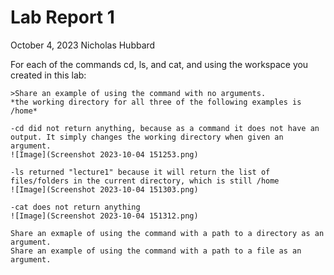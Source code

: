 # __Lab Report 1__
October 4, 2023
Nicholas Hubbard

For each of the commands cd, ls, and cat, and using the workspace you created in this lab:

    >Share an example of using the command with no arguments.
    *the working directory for all three of the following examples is /home*
    
    -cd did not return anything, because as a command it does not have an output. It simply changes the working directory when given an argument.
    ![Image](Screenshot 2023-10-04 151253.png)
    
    -ls returned "lecture1" because it will return the list of files/folders in the current directory, which is still /home
    ![Image](Screenshot 2023-10-04 151303.png)
    
    -cat does not return anything
    ![Image](Screenshot 2023-10-04 151312.png)
    
    Share an exmaple of using the command with a path to a directory as an argument.
    Share an example of using the command with a path to a file as an argument.

